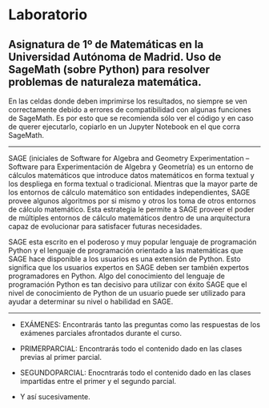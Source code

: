 # Laboratorio
Asignatura de 1º de Matemáticas en la Universidad Autónoma de Madrid. Uso de SageMath (sobre Python) para resolver problemas de naturaleza matemática.
-------------------------------------------------------------------------------------------------------------------------------------------------------------------------

En las celdas donde deben imprimirse los resultados, no siempre se ven correctamente debido a errores de compatibilidad con algunas funciones de SageMath. Es por esto que se recomienda sólo ver el código y en caso de querer ejecutarlo, copiarlo en un Jupyter Notebook en el que corra SageMath.

-------------------------------------------------------------------------------------------------------------------------------------------------------------------------
SAGE (iniciales de Software for Algebra and Geometry Experimentation – Software para Experimentación de Algebra y Geometría) es un entorno de cálculos matemáticos que introduce datos matemáticos en forma textual y los despliega en forma textual o tradicional. Mientras que la mayor parte de los entornos de cálculo matemático son entidades independientes, SAGE provee algunos algoritmos por si mismo y otros los toma de otros entornos de cálculo matemático. Esta estrategia le permite a SAGE proveer el poder de múltiples entornos de cálculo matemáticos dentro de una arquitectura capaz de evolucionar para satisfacer futuras necesidades.

SAGE esta escrito en el poderoso y muy popular lenguaje de programación Python y el lenguaje de programación orientado a las matemáticas que SAGE hace disponible a los usuarios es una extensión de Python. Esto significa que los usuarios expertos en SAGE deben ser también expertos programadores en Python. Algo del conocimiento del lenguaje de programación Python es tan decisivo para utilizar con éxito SAGE que el nivel de conocimiento de Python de un usuario puede ser utilizado para ayudar a determinar su nivel o habilidad en SAGE.

-------------------------------------------------------------------------------------------------------------------------------------------------------------------------
  - EXÁMENES: Encontrarás tanto las preguntas como las respuestas de los exámenes parciales afrontados durante el curso.

  - PRIMERPARCIAL: Encontrarás todo el contenido dado en las clases previas al primer parcial.
  
  - SEGUNDOPARCIAL: Enocntrarás todo el contenido dado en las clases impartidas entre el primer y el segundo parcial.
  
  - Y así sucesivamente.

